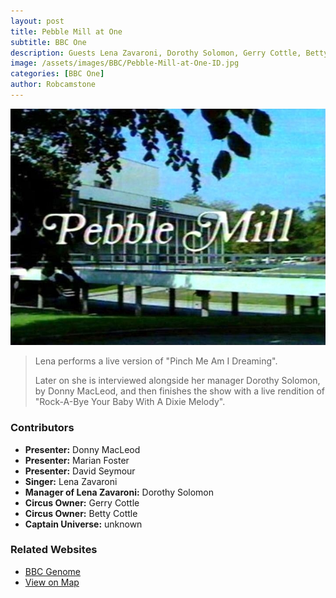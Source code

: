 ```yaml
---
layout: post
title: Pebble Mill at One
subtitle: BBC One
description: Guests Lena Zavaroni, Dorothy Solomon, Gerry Cottle, Betty Cottle and Captain Universe.
image: /assets/images/BBC/Pebble-Mill-at-One-ID.jpg
categories: [BBC One]
author: Robcamstone
---
```


![](/assets/images/BBC/Pebble-Mill-at-One-ID.jpg)

> Lena performs a live version of "Pinch Me Am I Dreaming".
>
> Later on she is interviewed alongside her manager Dorothy Solomon, by Donny MacLeod, and then finishes the show with a live rendition of "Rock-A-Bye Your Baby With A Dixie Melody".

### Contributors
* **Presenter:** Donny MacLeod
* **Presenter:** Marian Foster
* **Presenter:** David Seymour
* **Singer:** Lena Zavaroni
* **Manager of Lena Zavaroni:** Dorothy Solomon
* **Circus Owner:** Gerry Cottle
* **Circus Owner:** Betty Cottle
* **Captain Universe:** unknown

### Related Websites
* [BBC Genome](http://genome.ch.bbc.co.uk/e29e8853deae4f37a239e4fbc2cd7e80)
* [View on Map](https://www.google.com/maps/d/u/0/viewer?mid=1D1D0ERV_FQMNb9XZzJ-J3yUlK8aI4vhI&ll=52.45050000000002%2C-1.9132999999999356&z=19)
